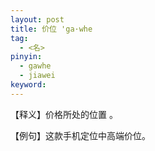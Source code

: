 ```yaml
---
layout: post
title: 价位 'ga·whe
tag:
  - <名>
pinyin: 
  - gawhe
  - jiawei
keyword: 
---
```


 
【释义】价格所处的位置 。             
                                    
【例句】这款手机定位中高端价位。                         
                      
          
                  
               
                      